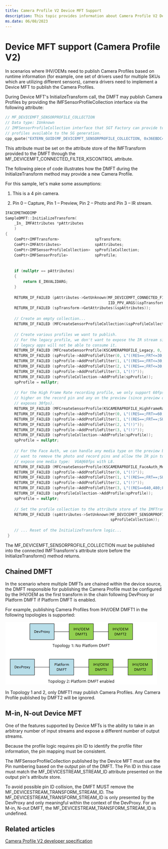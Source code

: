 ```yaml
---
title: Camera Profile V2 Device MFT Support
description: This topic provides information about Camera Profile V2 Device MFT support.
ms.date: 06/08/2023
---
```


# Device MFT support (Camera Profile V2)

In scenarios where IHV/OEMs need to publish Camera Profiles based on runtime information (for example, one set of drivers used for multiple SKUs which are utilizing different sensors), camera drivers need to implement a Device MFT to publish the Camera Profiles.

During Device MFT's InitializeTransform call, the DMFT may publish Camera Profiles by providing the IMFSensorProfileCollection interface via the following attribute:

```cpp
// MF_DEVICEMFT_SENSORPROFILE_COLLECTION
// Data type: IUnknown
// IMFSensorProfileCollection interface that SGT Factory can provide to indicate new
// profiles available to the SG generation.
cpp_quote("EXTERN_GUID(MF_DEVICEMFT_SENSORPROFILE_COLLECTION, 0x36EBDC44, 0xB12C, 0x441B, 0x89, 0xF4, 0x08, 0xB2, 0xF4, 0x1A, 0x9C, 0xFC );")
```

This attribute must be set on the attribute store of the IMFTransform provided to the DMFT through the MF_DEVICEMFT_CONNECTED_FILTER_KSCONTROL attribute.

The following piece of code illustrates how the DMFT during the InitializeTransform method may provide a new Camera Profile.

For this sample, let's make some assumptions:

1. This is a 4 pin camera.

1. Pin 0 – Capture, Pin 1 – Preview, Pin 2 – Photo and Pin 3 – IR stream.

```cpp
IFACEMETHODIMP
SampleDMFT::InitializeTransform(
    _In_ IMFAttributes *pAttributes 
    )
{
    ComPtr<IMFTransform>                spTransform;
    ComPtr<IMFAttributes>               spAttributes;
    ComPtr<IMFSensorProfileCollection>  spProfileCollection;
    ComPtr<IMFSensorProfile>            spProfile;


    if (nullptr == pAttributes)
    {
        return E_INVALIDARG;
    }

    RETURN_IF_FAILED (pAttributes->GetUnknown(MF_DEVICEMFT_CONNECTED_FILTER_KSCONTROL, 
                                              IID_PPV_ARGS(&spTransform)));
    RETURN_IF_FAILED (spTransform->GetAttributes(&spAttributes));

    // Create an empty collection...
    RETURN_IF_FAILED (MFCreateSensorProfileCollection(&spProfileCollection));

    // Create various profiles we want to publish.
    // For the legacy profile, we don't want to expose the IR stream since
    // legacy apps will not be able to consume it.
    RETURN_IF_FAILED (MFCreateSensorProfile(KSCAMERAPROFILE_Legacy, 0, nullptr, &spProfile));
    RETURN_IF_FAILED (spProfile->AddProfileFilter(0, L"((RES==;FRT<=30,1;SUT==))"));
    RETURN_IF_FAILED (spProfile->AddProfileFilter(1, L"((RES==;FRT<=30,1;SUT==))"));
    RETURN_IF_FAILED (spProfile->AddProfileFilter(2, L"((RES==;FRT<=30,1;SUT==))"));
    RETURN_IF_FAILED (spProfile->AddProfileFilter(3, L"(!)"));
    RETURN_IF_FAILED (spProfileCollection->AddProfile(spProfile));
    spProfile = nullptr;

    // For the High Frame Rate recording profile, we only support 60fps or
    // higher on the record pin and any on the preview (since preview only
    // exposes 30fps).
    RETURN_IF_FAILED (MFCreateSensorProfile(KSCAMERAPROFILE_HighFrameRate, 0, nullptr, &spProfile));
    RETURN_IF_FAILED (spProfile->AddProfileFilter(0, L"((RES==;FRT>=60,1;SUT==))"));
    RETURN_IF_FAILED (spProfile->AddProfileFilter(1, L"((RES==;FRT==;SUT==))"));
    RETURN_IF_FAILED (spProfile->AddProfileFilter(2, L"(!)"));
    RETURN_IF_FAILED (spProfile->AddProfileFilter(3, L"(!)"));
    RETURN_IF_FAILED (spProfileCollection->AddProfile(spProfile));
    spProfile = nullptr;

    // For the Face Auth, we can handle any media type on the preview but we
    // want to remove the photo and record pins and allow the IR pin to only
    // expose one media type:  VGA@60fps with L8.
    RETURN_IF_FAILED (MFCreateSensorProfile(KSCAMERAPROFILE_FaceAuth_Mode, 0, nullptr, &spProfile));
    RETURN_IF_FAILED (spProfile->AddProfileFilter(0, L"(!)"));
    RETURN_IF_FAILED (spProfile->AddProfileFilter(1, L"((RES==;FRT==;SUT==))"));
    RETURN_IF_FAILED (spProfile->AddProfileFilter(2, L"(!)"));
    RETURN_IF_FAILED (spProfile->AddProfileFilter(3, L"((RES==640,480;FRT==60,1;SUT==L8))"));
    RETURN_IF_FAILED (spProfileCollection->AddProfile(spProfile));
    spProfile = nullptr;

    // Set the profile collection to the attribute store of the IMFTransform.
    RETURN_IF_FAILED (spAttributes->SetUnknown(MF_DEVICEMFT_SENSORPROFILE_COLLECTION, 
                                               spProfileCollection));

    // ... Reset of the InitializeTransform logic...
 }
```

The MF_DEVICEMFT_SENSORPROFILE_COLLECTION must be published into the connected IMFTransform's attribute store before the InitializeTransform() method returns.

## Chained DMFT

In the scenario where multiple DMFTs are chained within the device source, the DMFT responsible for publishing the Camera Profile must be configured by the IHV/OEM as the first transform in the chain following DevProxy or Platform DMFT if Platform DMFT is enabled.

For example, publishing Camera Profiles from IHV/OEM DMFT1 in the following topologies is supported:

![chained D M F T.](images/chained-dmft.png)

In Topology 1 and 2, only DMFT1 may publish Camera Profiles. Any Camera Profile published by DMFT2 will be ignored.

## M-in, N-out Device MFT

One of the features supported by Device MFTs is the ability to take in an arbitrary number of input streams and expose a different number of output streams.

Because the profile logic requires pin ID to identify the profile filter information, the pin mapping must be consistent.

The IMFSensorProfileCollection published by the Device MFT must use the Pin numbering based on the output pin of the DMFT. The Pin ID in this case must match the MF_DEVICESTREAM_STREAM_ID attribute presented on the output pin's attribute store.

To avoid possible pin ID collision, the DMFT MUST remove the MF_DEVICESTREAM_TRANSFORM_STREAM_ID. The MF_DEVICESTREAM_TRANSFORM_STREAM_ID is only presented by the DevProxy and only meaningful within the context of the DevProxy. For an M-in, N-out DMFT, the MF_DEVICESTREAM_TRANSFORM_STREAM_ID is undefined.

## Related articles

[Camera Profile V2 developer specification](camera-profile-v2-specification.md)
